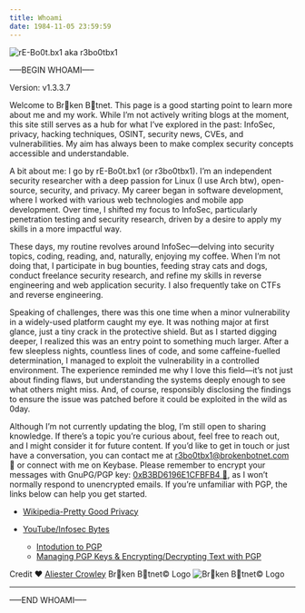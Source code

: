 ```yaml
---
title: Whoami
date: 1984-11-05 23:59:59
---
```


![rE-Bo0t.bx1 aka r3bo0tbx1](/images/rE-Bo0t.bx1.png#center)

—–BEGIN WHOAMI—–

Version: v1.3.3.7

Welcome to Br🤖ken B🤖tnet. This page is a good starting point to learn more about me and my work. While I’m not actively writing blogs at the moment, this site still serves as a hub for what I’ve explored in the past: InfoSec, privacy, hacking techniques, OSINT, security news, CVEs, and vulnerabilities. My aim has always been to make complex security concepts accessible and understandable.

A bit about me: I go by rE-Bo0t.bx1 (or r3bo0tbx1). I’m an independent security researcher with a deep passion for Linux (I use Arch btw), open-source, security, and privacy. My career began in software development, where I worked with various web technologies and mobile app development. Over time, I shifted my focus to InfoSec, particularly penetration testing and security research, driven by a desire to apply my skills in a more impactful way.

These days, my routine revolves around InfoSec—delving into security topics, coding, reading, and, naturally, enjoying my coffee. When I’m not doing that, I participate in bug bounties, feeding stray cats and dogs, conduct freelance security research, and refine my skills in reverse engineering and web application security. I also frequently take on CTFs and reverse engineering.

Speaking of challenges, there was this one time when a minor vulnerability in a widely-used platform caught my eye. It was nothing major at first glance, just a tiny crack in the protective shield. But as I started digging deeper, I realized this was an entry point to something much larger. After a few sleepless nights, countless lines of code, and some caffeine-fuelled determination, I managed to exploit the vulnerability in a controlled environment. The experience reminded me why I love this field—it’s not just about finding flaws, but understanding the systems deeply enough to see what others might miss. And, of course, responsibly disclosing the findings to ensure the issue was patched before it could be exploited in the wild as 0day.

Although I’m not currently updating the blog, I’m still open to sharing knowledge. If there’s a topic you’re curious about, feel free to reach out, and I might consider it for future content. If you’d like to get in touch or just have a conversation, you can contact me at r3bo0tbx1@brokenbotnet.com 📧 or connect with me on Keybase. Please remember to encrypt your messages with GnuPG/PGP key: [0xB3BD6196E1CFBFB4 🔑](https://keys.openpgp.org/vks/v1/by-fingerprint/33727F5377D296C320AF704AB3BD6196E1CFBFB4), as I won’t normally respond to unencrypted emails. If you’re unfamiliar with PGP, the links below can help you get started.

- [Wikipedia-Pretty Good Privacy](https://en.wikipedia.org/wiki/Pretty_Good_Privacy)

- [YouTube/Infosec Bytes](https://www.youtube.com/channel/UCfET6btFpe1e0CRGTFOulNg)
    - [Intodution to PGP](https://youtube.com/playlist?list=PL23WTMUZePtgC-eXiu41xonV12-oVhm57)
    - [Managing PGP Keys & Encrypting/Decrypting Text with PGP](https://youtube.com/playlist?list=PL23WTMUZePtgkt9J-knXlif6QuawcCSyY)


Credit ❤️ [Aliester Crowley](https://www.youtube.com/AliesterCrowleyMV) Br🤖ken B🤖tnet© Logo
![Br🤖ken B🤖tnet© Logo](/images/banner.png#center)

---

—–END WHOAMI—–